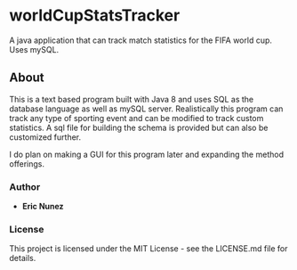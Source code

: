 # worldCupStatsTracker
A java application that can track match statistics for the FIFA world cup. Uses mySQL.

## About
This is a text based program built with Java 8 and uses SQL as the database language as well as mySQL server.
Realistically this program can track any type of sporting event and can be modified to track custom statistics.
A sql file for building the schema is provided but can also be customized further.

I do plan on making a GUI for this program later and expanding the method offerings.

### Author
* **Eric Nunez**

### License
This project is licensed under the MIT License - see the LICENSE.md file for details.
